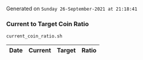 Generated on `Sunday 26-September-2021 at 21:18:41`

### Current to Target Coin Ratio
`current_coin_ratio.sh`

Date|Current|Target|Ratio
---|---|---|---
